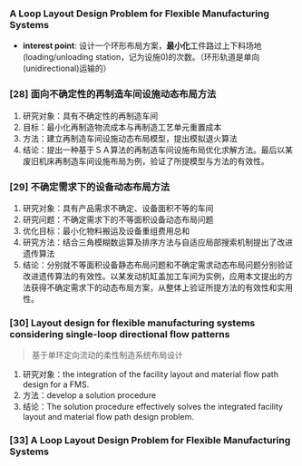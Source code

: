 ### A Loop Layout Design Problem for Flexible Manufacturing Systems
- **interest point**: 设计一个环形布局方案，**最小化**工件路过上下料场地(loading/unloading station，记为设施0)的次数。（环形轨道是单向(unidirectional)运输的）

### [28] 面向不确定性的再制造车间设施动态布局方法
1. 研究对象：具有不确定性的再制造车间
2. 目标：最小化再制造物流成本与再制造工艺单元重置成本
3. 方法：建立再制造车间设施动态布局模型，提出模拟退火算法
4. 结论：提出一种基于ＳＡ算法的再制造车间设施布局优化求解方法。最后以某废旧机床再制造车间设施布局为例，验证了所提模型与方法的有效性。

### [29] 不确定需求下的设备动态布局方法
1. 研究对象：具有产品需求不确定、设备面积不等的车间
2. 研究问题：不确定需求下的不等面积设备动态布局问题
3. 优化目标：最小化物料搬运及设备重组费用总和
4. 研究方法：结合三角模糊数运算及排序方法与自适应局部搜索机制提出了改进遗传算法
5. 结论：分别就不等面积设备静态布局问题和不确定需求动态布局问题分别验证改进遗传算法的有效性。以某发动机缸盖加工车间为实例，应用本文提出的方法获得不确定需求下的动态布局方案，从整体上验证所提方法的有效性和实用性。

### [30] Layout design for flexible manufacturing systems considering single-loop directional flow patterns
>基于单环定向流动的柔性制造系统布局设计

1. 研究对象：the integration of the facility layout and material flow path design for a FMS.
2. 方法：develop a solution procedure
3. 结论：The solution procedure effectively solves the integrated facility layout and material flow path design problem.

### [33] A Loop Layout Design Problem for Flexible Manufacturing Systems
